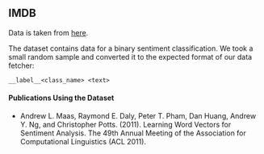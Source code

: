 ## IMDB

Data is taken from [here](http://ai.stanford.edu/~amaas/data/sentiment/).

The dataset contains data for a binary sentiment classification.
We took a small random sample and converted it to the expected format of our data fetcher:
```
__label__<class_name> <text>
```

#### Publications Using the Dataset

* Andrew L. Maas, Raymond E. Daly, Peter T. Pham, Dan Huang, Andrew Y. Ng, and Christopher Potts. (2011). Learning Word Vectors for Sentiment Analysis. The 49th Annual Meeting of the Association for Computational Linguistics (ACL 2011).
